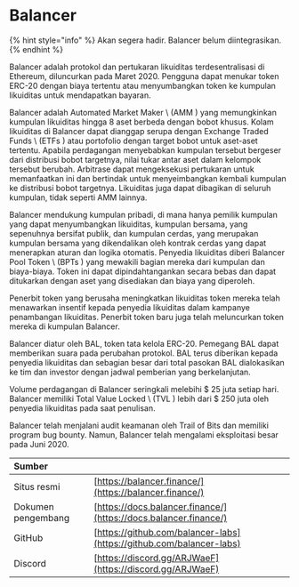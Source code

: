 # Balancer

{% hint style="info" %}
Akan segera hadir. Balancer belum diintegrasikan.
{% endhint %}

Balancer adalah protokol dan pertukaran likuiditas terdesentralisasi di Ethereum, diluncurkan pada Maret 2020. Pengguna dapat menukar token ERC-20 dengan biaya tertentu atau menyumbangkan token ke kumpulan likuiditas untuk mendapatkan bayaran.

Balancer adalah Automated Market Maker \ (AMM \) yang memungkinkan kumpulan likuiditas hingga 8 aset berbeda dengan bobot khusus. Kolam likuiditas di Balancer dapat dianggap serupa dengan Exchange Traded Funds \ (ETFs \) atau portofolio dengan target bobot untuk aset-aset tertentu. Apabila perdagangan menyebabkan kumpulan tersebut bergeser dari distribusi bobot targetnya, nilai tukar antar aset dalam kelompok tersebut berubah. Arbitrase dapat mengeksekusi pertukaran untuk memanfaatkan ini dan bertindak untuk menyeimbangkan kembali kumpulan ke distribusi bobot targetnya. Likuiditas juga dapat dibagikan di seluruh kumpulan, tidak seperti AMM lainnya.

Balancer mendukung kumpulan pribadi, di mana hanya pemilik kumpulan yang dapat menyumbangkan likuiditas, kumpulan bersama, yang sepenuhnya bersifat publik, dan kumpulan cerdas, yang merupakan kumpulan bersama yang dikendalikan oleh kontrak cerdas yang dapat menerapkan aturan dan logika otomatis. Penyedia likuiditas diberi Balancer Pool Token \ (BPTs \) yang mewakili bagian mereka dari kumpulan dan biaya-biaya. Token ini dapat dipindahtangankan secara bebas dan dapat ditukarkan dengan aset yang disediakan dan biaya yang diperoleh.

Penerbit token yang berusaha meningkatkan likuiditas token mereka telah menawarkan insentif kepada penyedia likuiditas dalam kampanye penambangan likuiditas. Penerbit token baru juga telah meluncurkan token mereka di kumpulan Balancer.

Balancer diatur oleh BAL, token tata kelola ERC-20. Pemegang BAL dapat memberikan suara pada perubahan protokol. BAL terus diberikan kepada penyedia likuiditas dan sebagian besar dari total pasokan BAL dialokasikan ke tim dan investor dengan jadwal pemberian yang berkelanjutan.

Volume perdagangan di Balancer seringkali melebihi $ 25 juta setiap hari. Balancer memiliki Total Value Locked \ (TVL \) lebih dari $ 250 juta oleh penyedia likuiditas pada saat penulisan.

Balancer telah menjalani audit keamanan oleh Trail of Bits dan memiliki program bug bounty. Namun, Balancer telah mengalami eksploitasi besar pada Juni 2020.

| Sumber             |                                                                      |
|:------------------ |:-------------------------------------------------------------------- |
| Situs resmi        | [https://balancer.finance/](https://balancer.finance/)               |
| Dokumen pengembang | [https://docs.balancer.finance/](https://docs.balancer.finance/)     |
| GitHub             | [https://github.com/balancer-labs](https://github.com/balancer-labs) |
| Discord            | [https://discord.gg/ARJWaeF](https://discord.gg/ARJWaeF)             |

